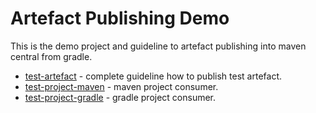 # Artefact Publishing Demo
This is the demo project and guideline to artefact publishing into maven central from gradle.
* [test-artefact](test-artefact) - complete guideline how to publish test artefact.
* [test-project-maven](test-project-maven) - maven project consumer.
* [test-project-gradle](test-project-gradle) - gradle project consumer.

